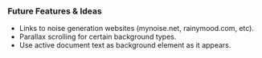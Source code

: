 ### Future Features & Ideas

 * Links to noise generation websites (mynoise.net, rainymood.com, etc).
 * Parallax scrolling for certain background types.
 * Use active document text as background element as it appears.
